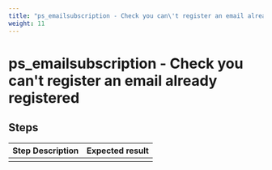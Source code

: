 ```yaml
---
title: "ps_emailsubscription - Check you can\'t register an email already registered"
weight: 11
---
```


# ps_emailsubscription - Check you can\'t register an email already registered
## Steps
| Step Description | Expected result |
| ----- | ----- |
|  |  |
